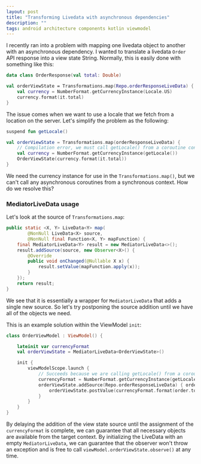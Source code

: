 ```yaml
---
layout: post
title: "Transforming Livedata with asynchronous dependencies"
description: ""
tags: android architecture components kotlin viewmodel
---
```


I recently ran into a problem with mapping one livedata object to another with an asynchronous dependency.  I wanted to translate a livedata `Order` API response into a view state String.  Normally, this is easily done with something like this:

```kotlin
data class OrderResponse(val total: Double)

val orderViewState = Transformations.map(Repo.orderResponseLiveData) {
    val currency = NumberFormat.getCurrencyInstance(Locale.US)
    currency.format(it.total)
}
```

The issue comes when we want to use a locale that we fetch from a location on the server.  Let's simplify the problem as the following:
```kotlin
suspend fun getLocale()

val orderViewState = Transformations.map(orderResponseLiveData) {
    // Compilation error, we must call getLocale() from a coroutine context
    val currency = NumberFormat.getCurrencyInstance(getLocale())
    OrderViewState(currency.format(it.total))
}
```

We need the currency instance for use in the `Transformations.map()`, but we can't call any asynchronous coroutines from a synchronous context.  How do we resolve this?

### MediatorLiveData usage

Let's look at the source of `Transformations.map`:
```java
public static <X, Y> LiveData<Y> map(
        @NonNull LiveData<X> source,
        @NonNull final Function<X, Y> mapFunction) {
    final MediatorLiveData<Y> result = new MediatorLiveData<>();
    result.addSource(source, new Observer<X>() {
        @Override
        public void onChanged(@Nullable X x) {
            result.setValue(mapFunction.apply(x));
        }
    });
    return result;
}
```
We see that it is essentially a wrapper for `MediatorLiveData` that adds a single new source.  So let's try postponing the source addition until we have all of the objects we need. 

This is an example solution within the ViewModel `init`:

```kotlin
class OrderViewModel : ViewModel() {

    lateinit var currencyFormat
    val orderViewState = MediatorLiveData<OrderViewState>()

    init {
        viewModelScope.launch {
            // Succeeds because we are calling getLocale() from a coroutine context
            currencyFormat = NumberFormat.getCurrencyInstance(getLocale())
            orderViewState.addSource(Repo.orderResponseLiveData) { order ->
                orderViewState.postValue(currencyFormat.format(order.total))
            }
        }
    }
}
```

By delaying the addition of the view state source until the assignment of the `currencyFormat` is complete, we can guarantee that all necessary objects are available from the target context.  By initializing the LiveData with an empty `MediatorLiveData`, we can guarantee that the observer won't throw an exception and is free to call `viewModel.orderViewState.observe()` at any time.